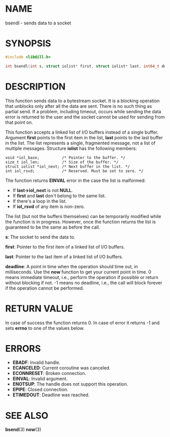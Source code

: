 # NAME

bsendl - sends data to a socket

# SYNOPSIS

```c
#include <libdill.h>

int bsendl(int s, struct iolist* first, struct iolist* last, int64_t deadline);
```

# DESCRIPTION

This function sends data to a bytestream socket. It is a blocking
operation that unblocks only after all the data are sent. There is
no such thing as partial send. If a problem, including timeout,
occurs while sending the data error is returned to the user and the
socket cannot be used for sending from that point on.

This function accepts a linked list of I/O buffers instead of a
single buffer. Argument **first** points to the first item in the
list, **last** points to the last buffer in the list. The list
represents a single, fragmented message, not a list of multiple
messages. Structure **iolist** has the following members:

    void *iol_base;          /* Pointer to the buffer. */
    size_t iol_len;          /* Size of the buffer. */
    struct iolist *iol_next; /* Next buffer in the list. */
    int iol_rsvd;            /* Reserved. Must be set to zero. */

The function returns **EINVAL** error in the case the list is
malformed:

* If **last->iol_next** is not **NULL**.
* If **first** and **last** don't belong to the same list.
* If there's a loop in the list.
* If **iol_rsvd** of any item is non-zero.

The list (but not the buffers themselves) can be temporarily
modified while the function is in progress. However, once the
function returns the list is guaranteed to be the same as before
the call.

**s**: The socket to send the data to.

**first**: Pointer to the first item of a linked list of I/O buffers.

**last**: Pointer to the last item of a linked list of I/O buffers.

**deadline**: A point in time when the operation should time out, in milliseconds. Use the **now** function to get your current point in time. 0 means immediate timeout, i.e., perform the operation if possible or return without blocking if not. -1 means no deadline, i.e., the call will block forever if the operation cannot be performed.

# RETURN VALUE

In case of success the function returns 0. In case of error it returns -1 and sets **errno** to one of the values below.

# ERRORS

* **EBADF**: Invalid handle.
* **ECANCELED**: Current coroutine was canceled.
* **ECONNRESET**: Broken connection.
* **EINVAL**: Invalid argument.
* **ENOTSUP**: The handle does not support this operation.
* **EPIPE**: Closed connection.
* **ETIMEDOUT**: Deadline was reached.

# SEE ALSO

**bsend**(3) **now**(3) 
